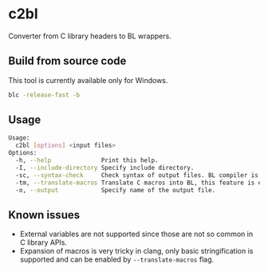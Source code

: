 # c2bl

Converter from C library headers to BL wrappers.

## Build from source code

This tool is currently available only for Windows. 

```bash
blc -release-fast -b
```

## Usage

```bash
Usage:
  c2bl [options] <input files>
Options:
  -h, --help              Print this help.
  -I, --include-directory Specify include directory.
  -sc, --syntax-check     Check syntax of output files. BL compiler is required in PATH.
  -tm, --translate-macros Translate C macros into BL, this feature is experimental.
  -o, --output            Specify name of the output file.
```

## Known issues
* External variables are not supported since those are not so common in C library APIs.
* Expansion of macros is very tricky in clang, only basic stringification is supported
  and can be enabled by `--translate-macros` flag.
